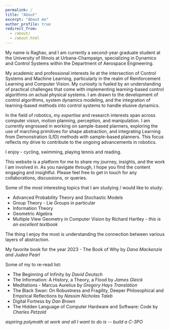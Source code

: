 ```yaml
---
permalink: /
title: "About"
excerpt: "About me"
author_profile: true
redirect_from: 
  - /about/
  - /about.html
---
```


My name is Raghav, and I am currently a second-year graduate student at the University of Illinois at Urbana-Champaign, specializing in Dynamics and Control Systems within the Department of Aerospace Engineering.

My academic and professional interests lie at the intersection of Control Systems and Machine Learning, particularly in the realm of Reinforcement Learning and Computer Vision. My curiosity is fueled by an understanding of practical challenges that come with implementing learning-based control algorithms on actual physical systems. I am drawn to the development of control algorithms, system dynamics modeling, and the integration of learning-based methods into control systems to handle elusive dynamics.

In the field of robotics, my *expertise* and research interests span across computer vision, motion planning, perception, and manipulation. I am currently engrossed in working on sample-based planners, exploring the use of marching primitives for shape abstraction, and integrating Learning from Demonstration (LfD) methods with sample-based planners. This focus reflects my drive to contribute to the ongoing advancements in robotics.

I enjoy - cycling, swimming, playing tennis and reading.

This website is a platform for me to share my journey, insights, and the work I am involved in. As you navigate through, I hope you find the content engaging and insightful. Please feel free to get in touch for any collaborations, discussions, or queries.

Some of the most interesting topics that I am studying / would like to study:
* Advanced Probability Theory and Stochastic Models
* Group Theory - Lie Groups in particular
* Information Theory
* Geometric Algebra
* Multiple View Geometry in Computer Vision by Richard Hartley - *this is an excellent textbook*

The thing I enjoy the most is understanding the connection between various layers of abstraction.

My favorite book for the year 2023 - The Book of Why by *Dana Mackenzie and Judea Pearl*

Some of my to re-read list:
* The Beginning of Infinity by *David Deutsch*
* The Information: A History, a Theory, a Flood by *James Gleick*
* Meditations - Marcus Aurelius by *Gregory Hays Translation*
* The Black Swan: On Robustness and Fragility, Deeper Philosophical and Empirical Reflections by *Nassim Nicholas Taleb*
* Digital Fortress by *Dan Brown*
* The Hidden Language of Computer Hardware and Software: Code by *Charles Petzold*

*aspiring polymath at work and all I want to do is --  build a C-3PO*